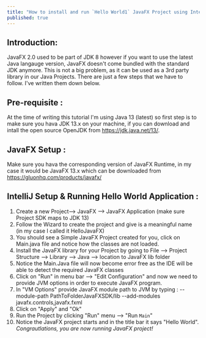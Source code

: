 ```yaml
---
title: "How to install and run `Hello World1` JavaFX Project using IntelliJ IDEA"
published: true
---
```


## Introduction:

JavaFX 2.0 used to be part of JDK 8 however if you want to use the latest Java langauge version, JavaFX doesn't come bundled with the standard JDK anymore. This is not a big problem, as it can be used as a 3rd party library in our Java Projects. There are just a few steps that we have to follow. I've written them down below.

## Pre-requisite :
At the time of writing this tutorial I'm using Java 13 (latest) so first step is to make sure you hava JDK 13.x on your machine, if you can download and intall the open source OpenJDK from https://jdk.java.net/13/.

## JavaFX Setup :
Make sure you hava the corresponding version of JavaFX Runtime, in my case it would be JavaFX 13.x which can be downloaded from https://gluonhq.com/products/javafx/

## IntelliJ Setup & Running Hello World Application :

1. Create a new Project--> JavaFX --> JavaFX Application (make sure Project SDK maps to JDK 13)
2. Follow the Wizard to create the project and give is a meaningful name (in my case I called it HelloJavaFX)
3. You should see a Simple JavaFX Project created for you, click on Main.java file and notice how the classes are not loaded.
4. Install the JavaFX library for your Project by going to File --> Project Structure --> Library --> Java --> location to JavaFX lib folder
5. Notice the Main.Java file will now become error free as the IDE will be able to detect the required JavaFX classes
6. Click on "Run" in menu bar --> "Edit Configuration" and now we need to provide JVM options in order to execute JavaFX program.
7. In "VM Options" provide JavaFX module path to JVM by typing : --module-path PathToFolderJavaFXSDK/lib --add-modules javafx.controls,javafx.fxml
8. Click on "Apply" and "Ok"
9. Run the Project by clicking "Run" menu --> "Run `Main`"
10. Notice the JavaFX project starts and in the title bar it says "Hello World". *Congrautlations, you are now running JavaFX project!*
